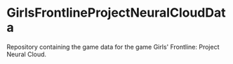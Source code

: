 # GirlsFrontlineProjectNeuralCloudData
Repository containing the game data for the game Girls' Frontline: Project Neural Cloud.
